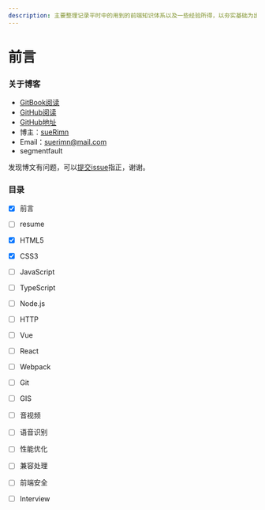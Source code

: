 ```yaml
---
description: 主要整理记录平时中的用到的前端知识体系以及一些经验所得，以夯实基础为出发点，迈向更高阶，握爪(●ˇ∀ˇ●)
---
```


# 前言

### 关于博客

* [GitBook阅读](https://suerimn-1.gitbook.io/suerimn-s-blog/)
* [GitHub阅读](https://github.com/sueRimn/sueRimn-blog)
* [GitHub地址](https://github.com/sueRimn)
* 博主：[sueRimn](https://github.com/sueRimn)
* Email：[suerimn@mail.com](https://segmentfault.com/u/suerimn)
* segmentfault

发现博文有问题，可以[提交issue](https://github.com/sueRimn/sueRimn-blog/issues)指正，谢谢。

### 目录

* [x] 前言
* [ ] resume
* [x] HTML5
* [x] CSS3
* [ ] JavaScript
* [ ] TypeScript
* [ ] Node.js
* [ ] HTTP
* [ ] Vue
* [ ] React
* [ ] Webpack
* [ ] Git
* [ ] GIS
* [ ] 音视频
* [ ] 语音识别
* [ ] 性能优化
* [ ] 兼容处理
* [ ] 前端安全
* [ ] Interview

